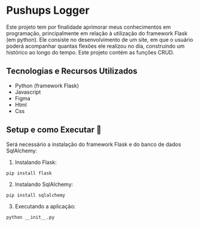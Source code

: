 <h1>Pushups Logger</h1>

Este projeto tem por finalidade aprimorar meus conhecimentos em programação, principalmente em relação à utilização do framework Flask (em python). Ele consiste no desenvolvimento de um site, em que o usuário poderá acompanhar quantas flexões ele realizou no dia, construindo um histórico ao longo do tempo. Este projeto contém as funções CRUD.

## Tecnologias e Recursos Utilizados

+ Python (framework Flask)
+ Javascript
+ Figma
+ Html
+ Css

## Setup e como Executar 🤖

Será necessário a instalação do framework Flask e do banco de dados SqlAlchemy:

1) Instalando Flask:

`pip install flask`

2) Instalando SqlAlchemy:

`pip install sqlalchemy`

3) Executando a aplicação:

`python __init__.py`
